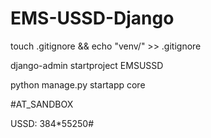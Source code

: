 # EMS-USSD-Django

touch .gitignore && echo "venv/" >> .gitignore

django-admin startproject EMSUSSD

python manage.py startapp core

#AT_SANDBOX

USSD:   384*55250#
